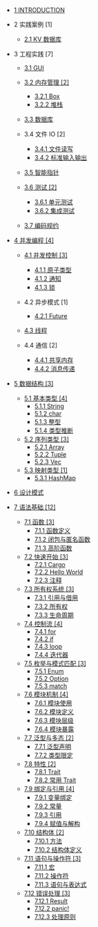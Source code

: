   - [1 INTRODUCTION](/INTRODUCTION.md)
  - 2 实践案例 [1]
    - [2.1 KV 数据库](/实践案例/KV%20数据库/README.md)
      
  - 3 工程实践 [7]
    - [3.1 GUI](/工程实践/GUI/README.md)
      
    - [3.2 内存管理 [2]](/工程实践/内存管理/README.md)
      - [3.2.1 Box](/工程实践/内存管理/Box.md)
      - [3.2.2 堆栈](/工程实践/内存管理/堆栈.md)
    - [3.3 数据库](/工程实践/数据库/README.md)
      
    - 3.4 文件 IO [2]
      - [3.4.1 文件读写](/工程实践/文件%20IO/文件读写.md)
      - [3.4.2 标准输入输出](/工程实践/文件%20IO/标准输入输出.md)
    - [3.5 智能指针](/工程实践/智能指针/README.md)
      
    - [3.6 测试 [2]](/工程实践/测试/README.md)
      - [3.6.1 单元测试](/工程实践/测试/单元测试.md)
      - [3.6.2 集成测试](/工程实践/测试/集成测试.md)
    - [3.7 编码规约](/工程实践/编码规约/README.md)
      
  - [4 并发编程 [4]](/并发编程/README.md)
    - [4.1 并发控制 [3]](/并发编程/并发控制/README.md)
      - [4.1.1 原子类型](/并发编程/并发控制/原子类型.md)
      - [4.1.2 通知](/并发编程/并发控制/通知.md)
      - [4.1.3 锁](/并发编程/并发控制/锁.md)
    - 4.2 异步模式 [1]
      - [4.2.1 Future](/并发编程/异步模式/Future.md)
    - [4.3 线程](/并发编程/线程/README.md)
      
    - 4.4 通信 [2]
      - [4.4.1 共享内存](/并发编程/通信/共享内存.md)
      - [4.4.2 消息传递](/并发编程/通信/消息传递.md)
  - [5 数据结构 [3]](/数据结构/README.md)
    - [5.1 基本类型 [4]](/数据结构/基本类型/README.md)
      - [5.1.1 String](/数据结构/基本类型/String.md)
      - [5.1.2 char](/数据结构/基本类型/char.md)
      - [5.1.3 整型](/数据结构/基本类型/整型.md)
      - [5.1.4 类型推断](/数据结构/基本类型/类型推断.md)
    - [5.2 序列类型 [3]](/数据结构/序列类型/README.md)
      - [5.2.1 Array](/数据结构/序列类型/Array.md)
      - [5.2.2 Tuple](/数据结构/序列类型/Tuple.md)
      - [5.2.3 Vec](/数据结构/序列类型/Vec.md)
    - [5.3 映射类型 [1]](/数据结构/映射类型/README.md)
      - [5.3.1 HashMap](/数据结构/映射类型/HashMap.md)
  - [6 设计模式](/设计模式/README.md)
    
  - [7 语法基础 [12]](/语法基础/README.md)
    - [7.1 函数 [3]](/语法基础/函数/README.md)
      - [7.1.1 函数定义](/语法基础/函数/函数定义.md)
      - [7.1.2 闭包与匿名函数](/语法基础/函数/闭包与匿名函数.md)
      - [7.1.3 高阶函数](/语法基础/函数/高阶函数.md)
    - [7.2 快速开始 [3]](/语法基础/快速开始/README.md)
      - [7.2.1 Cargo](/语法基础/快速开始/Cargo.md)
      - [7.2.2 Hello World](/语法基础/快速开始/Hello%20World.md)
      - [7.2.3 注释](/语法基础/快速开始/注释.md)
    - [7.3 所有权系统 [3]](/语法基础/所有权系统/README.md)
      - [7.3.1 引用与借用](/语法基础/所有权系统/引用与借用.md)
      - [7.3.2 所有权](/语法基础/所有权系统/所有权.md)
      - [7.3.3 生命周期](/语法基础/所有权系统/生命周期.md)
    - [7.4 控制流 [4]](/语法基础/控制流/README.md)
      - [7.4.1 for](/语法基础/控制流/for.md)
      - [7.4.2 if](/语法基础/控制流/if.md)
      - [7.4.3 loop](/语法基础/控制流/loop.md)
      - [7.4.4 迭代器](/语法基础/控制流/迭代器.md)
    - [7.5 枚举与模式匹配 [3]](/语法基础/枚举与模式匹配/README.md)
      - [7.5.1 Enum](/语法基础/枚举与模式匹配/Enum.md)
      - [7.5.2 Option](/语法基础/枚举与模式匹配/Option.md)
      - [7.5.3 match](/语法基础/枚举与模式匹配/match.md)
    - [7.6 模块机制 [4]](/语法基础/模块机制/README.md)
      - [7.6.1 模块使用](/语法基础/模块机制/模块使用.md)
      - [7.6.2 模块定义](/语法基础/模块机制/模块定义.md)
      - [7.6.3 模块层级](/语法基础/模块机制/模块层级.md)
      - [7.6.4 模块暴露](/语法基础/模块机制/模块暴露.md)
    - [7.7 泛型与多态 [2]](/语法基础/泛型与多态/README.md)
      - [7.7.1 泛型声明](/语法基础/泛型与多态/泛型声明.md)
      - [7.7.2 类型限定](/语法基础/泛型与多态/类型限定.md)
    - [7.8 特性 [2]](/语法基础/特性/README.md)
      - [7.8.1 Trait](/语法基础/特性/Trait.md)
      - [7.8.2 常用 Trait](/语法基础/特性/常用%20Trait.md)
    - [7.9 绑定与引用 [4]](/语法基础/绑定与引用/README.md)
      - [7.9.1 变量绑定](/语法基础/绑定与引用/变量绑定.md)
      - [7.9.2 常量](/语法基础/绑定与引用/常量.md)
      - [7.9.3 引用](/语法基础/绑定与引用/引用.md)
      - [7.9.4 赋值与解构](/语法基础/绑定与引用/赋值与解构.md)
    - [7.10 结构体 [2]](/语法基础/结构体/README.md)
      - [7.10.1 方法](/语法基础/结构体/方法.md)
      - [7.10.2 结构体定义](/语法基础/结构体/结构体定义.md)
    - [7.11 语句与操作符 [3]](/语法基础/语句与操作符/README.md)
      - [7.11.1 宏](/语法基础/语句与操作符/宏.md)
      - [7.11.2 操作符](/语法基础/语句与操作符/操作符.md)
      - [7.11.3 语句与表达式](/语法基础/语句与操作符/语句与表达式.md)
    - [7.12 错误处理 [3]](/语法基础/错误处理/README.md)
      - [7.12.1 Result](/语法基础/错误处理/Result.md)
      - [7.12.2 panic!](/语法基础/错误处理/panic!.md)
      - [7.12.3 处理原则](/语法基础/错误处理/处理原则.md)